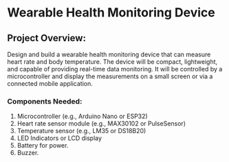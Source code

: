 # Wearable Health Monitoring Device

## Project Overview:
Design and build a wearable health monitoring device that can measure heart rate and body temperature. 
The device will be compact, lightweight, and capable of providing real-time data monitoring. It will be controlled by a microcontroller and display the measurements on a small screen or via a connected mobile application.

### Components Needed:
1. Microcontroller (e.g., Arduino Nano or ESP32)
2. Heart rate sensor module (e.g., MAX30102 or PulseSensor)
3. Temperature sensor (e.g., LM35 or DS18B20)
4. LED Indicators or LCD display
5. Battery for power.
6. Buzzer.
